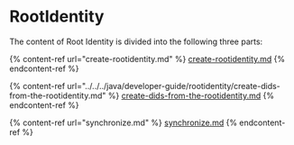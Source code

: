 # RootIdentity

The content of Root Identity is divided into the following three parts:

{% content-ref url="create-rootidentity.md" %}
[create-rootidentity.md](create-rootidentity.md)
{% endcontent-ref %}

{% content-ref url="../../../java/developer-guide/rootidentity/create-dids-from-the-rootidentity.md" %}
[create-dids-from-the-rootidentity.md](../../../java/developer-guide/rootidentity/create-dids-from-the-rootidentity.md)
{% endcontent-ref %}

{% content-ref url="synchronize.md" %}
[synchronize.md](synchronize.md)
{% endcontent-ref %}
